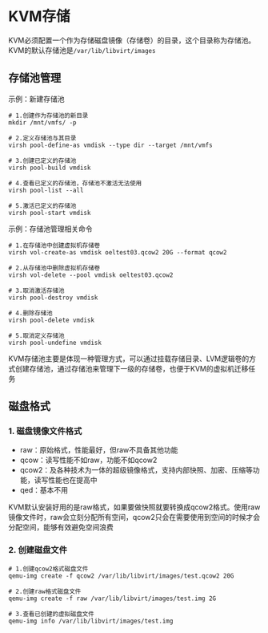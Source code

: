 # KVM存储

KVM必须配置一个作为存储磁盘镜像（存储卷）的目录，这个目录称为存储池。KVM的默认存储池是`/var/lib/libvirt/images`

## 存储池管理

示例：新建存储池

```shell
# 1.创建作为存储池的新目录
mkdir /mnt/vmfs/ -p

# 2.定义存储池与其目录
virsh pool-define-as vmdisk --type dir --target /mnt/vmfs

# 3.创建已定义的存储池
virsh pool-build vmdisk

# 4.查看已定义的存储池，存储池不激活无法使用
virsh pool-list --all

# 5.激活已定义的存储池
virsh pool-start vmdisk
```

示例：存储池管理相关命令

```shell
# 1.在存储池中创建虚拟机存储卷
virsh vol-create-as vmdisk oeltest03.qcow2 20G --format qcow2

# 2.从存储池中删除虚拟机存储卷
virsh vol-delete --pool vmdisk oeltest03.qcow2

# 3.取消激活存储池
virsh pool-destroy vmdisk

# 4.删除存储池
virsh pool-delete vmdisk

# 5.取消定义存储池
virsh pool-undefine vmdisk
```

KVM存储池主要是体现一种管理方式，可以通过挂载存储目录、LVM逻辑卷的方式创建存储池，通过存储池来管理下一级的存储卷，也便于KVM的虚拟机迁移任务

## 磁盘格式

### 1. 磁盘镜像文件格式

- raw：原始格式，性能最好，但raw不具备其他功能
- qcow：读写性能不如raw，功能不如qcow2
- qcow2：及各种技术为一体的超级镜像格式，支持内部快照、加密、压缩等功能，读写性能也在提高中
- qed：基本不用

KVM默认安装好用的是raw格式，如果要做快照就要转换成qcow2格式。使用raw镜像文件时，raw会立刻分配所有空间，qcow2只会在需要使用到空间的时候才会分配空间，能够有效避免空间浪费

### 2. 创建磁盘文件

```shell
# 1.创建qcow2格式磁盘文件
qemu-img create -f qcow2 /var/lib/libvirt/images/test.qcow2 20G

# 2.创建raw格式磁盘文件
qemu-img create -f raw /var/lib/libvirt/images/test.img 2G

# 3.查看已创建的虚拟磁盘文件
qemu-img info /var/lib/libvirt/images/test.img
```